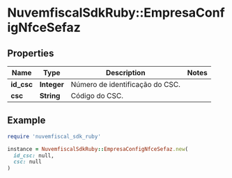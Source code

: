 # NuvemfiscalSdkRuby::EmpresaConfigNfceSefaz

## Properties

| Name | Type | Description | Notes |
| ---- | ---- | ----------- | ----- |
| **id_csc** | **Integer** | Número de identificação do CSC. |  |
| **csc** | **String** | Código do CSC. |  |

## Example

```ruby
require 'nuvemfiscal_sdk_ruby'

instance = NuvemfiscalSdkRuby::EmpresaConfigNfceSefaz.new(
  id_csc: null,
  csc: null
)
```

